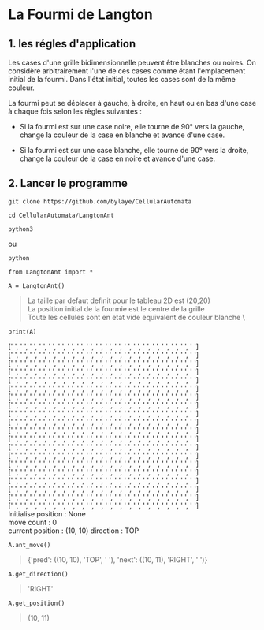 # La Fourmi de Langton
## 1. les régles d'application

Les cases d'une grille bidimensionnelle peuvent être blanches ou noires. 
On considère arbitrairement l'une de ces cases comme étant l'emplacement 
initial de la fourmi. Dans l'état initial, toutes les cases sont de la 
même couleur.

La fourmi peut se déplacer à gauche, à droite, en haut ou en bas d'une 
case à chaque fois selon les règles suivantes :

* Si la fourmi est sur une case noire, elle tourne de 90° vers la gauche, 
change la couleur de la case en blanche et avance d'une case.
  
* Si la fourmi est sur une case blanche, elle tourne de 90° vers la droite, 
change la couleur de la case en noire et avance d'une case.

## 2. Lancer le programme

```
git clone https://github.com/bylaye/CellularAutomata
```

```
cd CellularAutomata/LangtonAnt
```

```
python3
```
ou 
```
python
```

```
from LangtonAnt import *
```

```
A = LangtonAnt()
```

> La taille par defaut definit pour le tableau 2D est (20,20) \
 La position initial de la fourmie est le centre de la grille \
 Toute les cellules sont en etat vide equivalent de couleur blanche \

```
print(A)
```
>
[' ', ' ', ' ', ' ', ' ', ' ', ' ', ' ', ' ', ' ', ' ', ' ', ' ', ' ', ' ', ' ', ' ', ' ', ' ', ' '] \
[' ', ' ', ' ', ' ', ' ', ' ', ' ', ' ', ' ', ' ', ' ', ' ', ' ', ' ', ' ', ' ', ' ', ' ', ' ', ' '] \
[' ', ' ', ' ', ' ', ' ', ' ', ' ', ' ', ' ', ' ', ' ', ' ', ' ', ' ', ' ', ' ', ' ', ' ', ' ', ' '] \
[' ', ' ', ' ', ' ', ' ', ' ', ' ', ' ', ' ', ' ', ' ', ' ', ' ', ' ', ' ', ' ', ' ', ' ', ' ', ' '] \
[' ', ' ', ' ', ' ', ' ', ' ', ' ', ' ', ' ', ' ', ' ', ' ', ' ', ' ', ' ', ' ', ' ', ' ', ' ', ' '] \
[' ', ' ', ' ', ' ', ' ', ' ', ' ', ' ', ' ', ' ', ' ', ' ', ' ', ' ', ' ', ' ', ' ', ' ', ' ', ' '] \
[' ', ' ', ' ', ' ', ' ', ' ', ' ', ' ', ' ', ' ', ' ', ' ', ' ', ' ', ' ', ' ', ' ', ' ', ' ', ' '] \
[' ', ' ', ' ', ' ', ' ', ' ', ' ', ' ', ' ', ' ', ' ', ' ', ' ', ' ', ' ', ' ', ' ', ' ', ' ', ' '] \
[' ', ' ', ' ', ' ', ' ', ' ', ' ', ' ', ' ', ' ', ' ', ' ', ' ', ' ', ' ', ' ', ' ', ' ', ' ', ' '] \
[' ', ' ', ' ', ' ', ' ', ' ', ' ', ' ', ' ', ' ', ' ', ' ', ' ', ' ', ' ', ' ', ' ', ' ', ' ', ' '] \
[' ', ' ', ' ', ' ', ' ', ' ', ' ', ' ', ' ', ' ', ' ', ' ', ' ', ' ', ' ', ' ', ' ', ' ', ' ', ' '] \
[' ', ' ', ' ', ' ', ' ', ' ', ' ', ' ', ' ', ' ', ' ', ' ', ' ', ' ', ' ', ' ', ' ', ' ', ' ', ' '] \
[' ', ' ', ' ', ' ', ' ', ' ', ' ', ' ', ' ', ' ', ' ', ' ', ' ', ' ', ' ', ' ', ' ', ' ', ' ', ' '] \
[' ', ' ', ' ', ' ', ' ', ' ', ' ', ' ', ' ', ' ', ' ', ' ', ' ', ' ', ' ', ' ', ' ', ' ', ' ', ' '] \
[' ', ' ', ' ', ' ', ' ', ' ', ' ', ' ', ' ', ' ', ' ', ' ', ' ', ' ', ' ', ' ', ' ', ' ', ' ', ' '] \
[' ', ' ', ' ', ' ', ' ', ' ', ' ', ' ', ' ', ' ', ' ', ' ', ' ', ' ', ' ', ' ', ' ', ' ', ' ', ' '] \
[' ', ' ', ' ', ' ', ' ', ' ', ' ', ' ', ' ', ' ', ' ', ' ', ' ', ' ', ' ', ' ', ' ', ' ', ' ', ' '] \
[' ', ' ', ' ', ' ', ' ', ' ', ' ', ' ', ' ', ' ', ' ', ' ', ' ', ' ', ' ', ' ', ' ', ' ', ' ', ' '] \
[' ', ' ', ' ', ' ', ' ', ' ', ' ', ' ', ' ', ' ', ' ', ' ', ' ', ' ', ' ', ' ', ' ', ' ', ' ', ' '] \
[' ', ' ', ' ', ' ', ' ', ' ', ' ', ' ', ' ', ' ', ' ', ' ', ' ', ' ', ' ', ' ', ' ', ' ', ' ', ' '] \
Initialise position : None \
move count : 0 \
current position :  (10, 10) direction : TOP

```
A.ant_move()
```
> {'pred': ((10, 10), 'TOP', ' '), 'next': ((10, 11), 'RIGHT', ' ')}

```
A.get_direction()
```
> 'RIGHT'

```
A.get_position()
```

> (10, 11)
